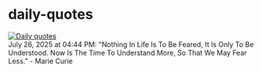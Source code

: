 # daily-quotes
[![Daily quotes](https://github.com/ceepu8/daily-quotes/actions/workflows/daily-quote.yml/badge.svg)](https://github.com/ceepu8/daily-quotes/actions/workflows/daily-quote.yml)<br/>
July 26, 2025 at 04:44 PM: "Nothing In Life Is To Be Feared, It Is Only To Be Understood. Now Is The Time To Understand More, So That We May Fear Less." - Marie Curie
